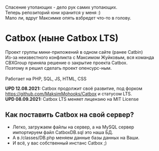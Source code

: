 Спасение утопающих - дело рук самих утопающих.<br>
Теперь репозиторий юни хранится у меня :)<br>Мало ли, вдруг Максимке опять взбредет что-то в голову.
# Catbox (ныне Catbox LTS)
Проект группы мини-приложений в одном сайте (ранее Catbin)<br>
Из-за неизвестного конфликта с Максимом Жуйковым, вся команда CBXGroup приняла решение о закрытие проекта Catbox.<br>
Поэтому я решил сделать проект опенсурс-ным.<br><br>
Работает на PHP, SQL, JS, HTML, CSS

<b>UPD 12.08.2021:</b> Catbox продолжит своё развитие, под форком https://github.com/MaksimMohooks/Catbox и статусом LTS.<br>
<b>UPD 08.09.2021:</b> Catbox LTS меняет лицензию на MIT License

## Как поставить Catbox на свой сервер?
- Легко, загружаем файлы на сервер, а на MySQL сервер импортируем файл CatboxDB.sql это наша БД.
- А в /classes/DB.php меняем данные базы данных на Ваши.
- И всё, у вас собственный инстанс Catbox ;)
